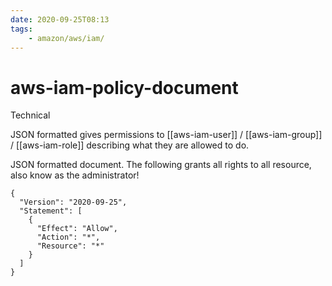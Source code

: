 ```yaml
---
date: 2020-09-25T08:13
tags:
    - amazon/aws/iam/
---
```


# aws-iam-policy-document


Technical

JSON formatted gives permissions to [[aws-iam-user]] / [[aws-iam-group]] / [[aws-iam-role]] describing what they are allowed to do.

JSON formatted document. The following grants all rights
to all resource, also know as the administrator!

```
{
  "Version": "2020-09-25",
  "Statement": [
    {
      "Effect": "Allow",
      "Action": "*",
      "Resource": "*"
    }
  ]
}
```
